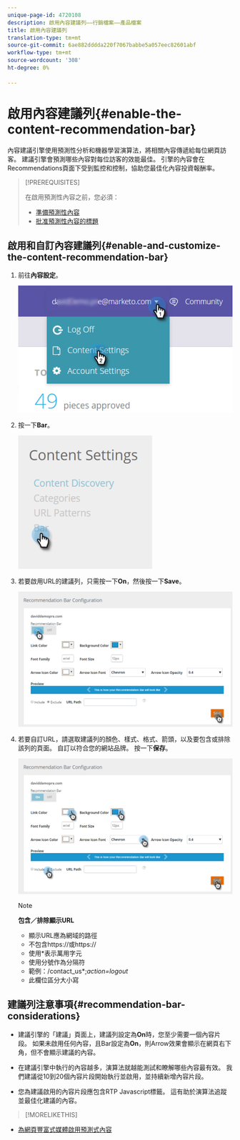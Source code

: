 ```yaml
---
unique-page-id: 4720108
description: 啟用內容建議列——行銷檔案——產品檔案
title: 啟用內容建議列
translation-type: tm+mt
source-git-commit: 6ae882dddda220f7067babbe5a057eec82601abf
workflow-type: tm+mt
source-wordcount: '308'
ht-degree: 0%

---
```



# 啟用內容建議列{#enable-the-content-recommendation-bar}

內容建議引擎使用預測性分析和機器學習演算法，將相關內容傳遞給每位網頁訪客。 建議引擎會預測哪些內容對每位訪客的效能最佳。 引擎的內容會在Recommendations頁面下受到監控和控制，協助您最佳化內容投資報酬率。

>[!PREREQUISITES]
>
>在啟用預測性內容之前，您必須：
>
>* [準備預測性內容](https://docs.marketo.com/display/docs/edit+predictive+content)
>* [批准預測性內容的標題](/help/marketo/product-docs/predictive-content/working-with-all-content/approve-a-title-for-predictive-content.md)


## 啟用和自訂內容建議列{#enable-and-customize-the-content-recommendation-bar}

1. 前往&#x200B;**內容設定**。

   ![](assets/settings-dropdown-hand.png)

1. 按一下&#x200B;**Bar**。

   ![](assets/content-settings-bar-hand.png)

1. 若要啟用URL的建議列，只需按一下&#x200B;**On**，然後按一下&#x200B;**Save**。

   ![](assets/bar-enable.png)

1. 若要自訂URL，請選取建議列的顏色、樣式、格式、箭頭，以及要包含或排除該列的頁面。 自訂以符合您的網站品牌。 按一下&#x200B;**保存**。

   ![](assets/bar-customize-details-hands.png)

   >[!NOTE]
   >
   >**包含／排除顯示URL**
   >
   >    * 顯示URL應為網域的路徑
   >    * 不包含https://或https://
   >    * 使用*表示萬用字元
   * 使用分號作為分隔符
   * 範例：/contact_us*;*action=logout*
   * 此欄位區分大小寫


## 建議列注意事項{#recommendation-bar-considerations}

* 建議引擎的「建議」頁面上，建議列設定為&#x200B;**On**&#x200B;時，您至少需要一個內容片段。 如果未啟用任何內容，且Bar設定為&#x200B;**On**，則Arrow效果會顯示在網頁右下角，但不會顯示建議的內容。

* 在建議引擎中執行的內容越多，演算法就越能測試和瞭解哪些內容最有效。 我們建議從10到20個內容片段開始執行並啟用，並持續新增內容片段。
* 您為建議啟用的內容片段應包含RTP Javascript標籤。 這有助於演算法追蹤並最佳化建議的內容。

>[!MORELIKETHIS]
* [為網頁豐富式媒體啟用預測式內容](enable-predictive-content-for-web-rich-media.md)

